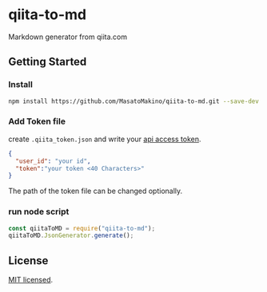 # qiita-to-md
Markdown generator from qiita.com

## Getting Started

### Install

```bash
npm install https://github.com/MasatoMakino/qiita-to-md.git --save-dev
```

### Add Token file

create `.qiita_token.json` and write your [api access token](https://qiita.com/api/v2/docs#%E3%82%A2%E3%82%AF%E3%82%BB%E3%82%B9%E3%83%88%E3%83%BC%E3%82%AF%E3%83%B3).

```.qiita_token.json
{
  "user_id": "your id",
  "token":"your token <40 Characters>"
}
```

The path of the token file can be changed optionally.

### run node script

```node.js
const qiitaToMD = require("qiita-to-md");
qiitaToMD.JsonGenerator.generate();
```

## License

[MIT licensed](LICENSE).